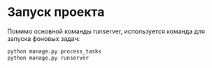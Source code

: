 # Запуск проекта
Помимо основной команды runserver, используется команда для запуска фоновых задач:
```python
python manage.py process_tasks
python manage.py runserver
```
